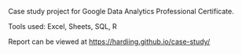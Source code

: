 Case study project for Google Data Analytics Professional Certificate.

Tools used: Excel, Sheets, SQL, R

Report can be viewed at https://hardiing.github.io/case-study/
